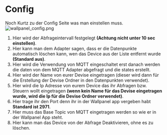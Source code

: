 
# Config
Noch Kurtz zu der Config Seite was man einstellen muss.
![wallpanel_config.png](/images/media/Wallpanel/Wallpanel_config.png)

1. Hier wird der Abfrageintervall festgelegt **(Achtung nicht unter 10 sec einstellen)**.
2. Hier kann man dem Adapter sagen, dass er die Datenpunkte automatisch löschen kann, wen das Device aus der Liste entfernt wurde **(Standard aus)**.
3. Hier wird die Verwendung von MQTT eingeschaltet erst danach werden die daten von dem MQTT Adapter abgefragt und die states erstellt.
4. Hier wird der Name von eurer Devise eingetragen (dieser wird dann für die Erstellung der Devise Ordner in den Datenpunkten verwendet).
5. Hier wird die Ip Adresse von eurem Device das ihr Abfragen bzw. Steuern wollt eingetragen **(wenn kein Name für das Devise eingetragen wurde, wird die Ip für die Devise Ordner verwendet)**.
6. Hier trage ihr den Port denn ihr in der Wallpanel app vergeben habt **Standard ist 2971**.
7. Hier muss das Base Topic von MQTT eingetragen werden so wie er in der Wallpanel App steht.
8. Hier kann man das Device von der Abfrage Deaktivieren, ohne es zu löschen.

